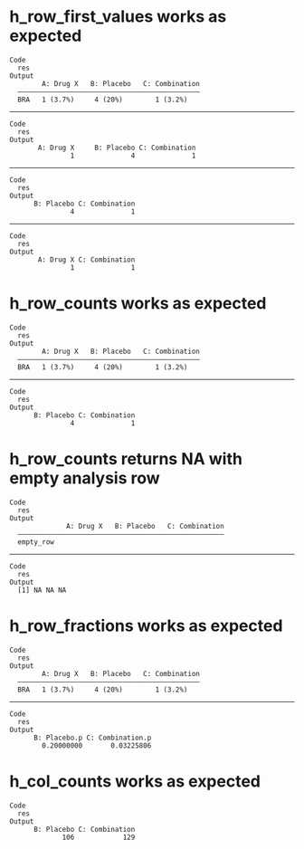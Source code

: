 # h_row_first_values works as expected

    Code
      res
    Output
            A: Drug X   B: Placebo   C: Combination
      —————————————————————————————————————————————
      BRA   1 (3.7%)     4 (20%)        1 (3.2%)   

---

    Code
      res
    Output
           A: Drug X     B: Placebo C: Combination 
                   1              4              1 

---

    Code
      res
    Output
          B: Placebo C: Combination 
                   4              1 

---

    Code
      res
    Output
           A: Drug X C: Combination 
                   1              1 

# h_row_counts works as expected

    Code
      res
    Output
            A: Drug X   B: Placebo   C: Combination
      —————————————————————————————————————————————
      BRA   1 (3.7%)     4 (20%)        1 (3.2%)   

---

    Code
      res
    Output
          B: Placebo C: Combination 
                   4              1 

# h_row_counts returns NA with empty analysis row

    Code
      res
    Output
                  A: Drug X   B: Placebo   C: Combination
      ———————————————————————————————————————————————————
      empty_row                                          

---

    Code
      res
    Output
      [1] NA NA NA

# h_row_fractions works as expected

    Code
      res
    Output
            A: Drug X   B: Placebo   C: Combination
      —————————————————————————————————————————————
      BRA   1 (3.7%)     4 (20%)        1 (3.2%)   

---

    Code
      res
    Output
          B: Placebo.p C: Combination.p 
            0.20000000       0.03225806 

# h_col_counts works as expected

    Code
      res
    Output
          B: Placebo C: Combination 
                 106            129 

